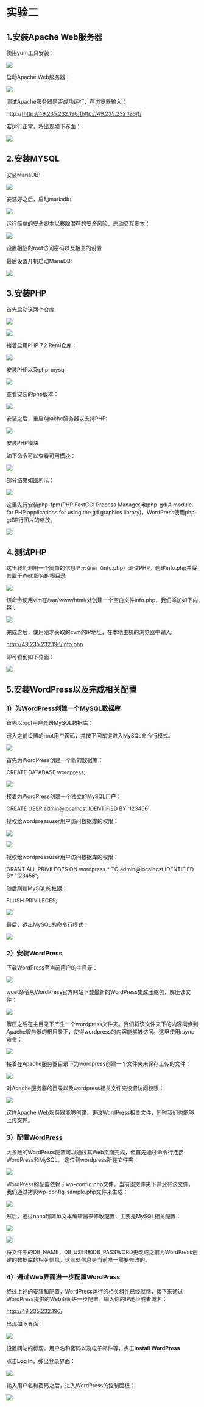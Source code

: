 # **实验二**

## **1.安装Apache Web服务器**

使用yum工具安装：

![](./image/1.png)

启动Apache Web服务器：

![](./image/2.png)

测试Apache服务器是否成功运行，在浏览器输入：

http://[http://49.235.232.196](http://49.235.232.196/)/

若运行正常，将出现如下界面：

![](./image/3.png)

## **2.安装MYSQL**

安装MariaDB:

![](./image/4.png)

安装好之后，启动mariadb:

![](./image/5.png)

运行简单的安全脚本以移除潜在的安全风险，启动交互脚本：

![](./image/6.png)

设置相应的root访问密码以及相关的设置

最后设置开机启动MariaDB:

![](./image/7.png)

## **3.安装PHP**

首先启动这两个仓库

![](./image/8.png)

![](./image/9.png)

接着启用PHP 7.2 Remi仓库：

![](./image/10.png)

安装PHP以及php-mysql

![](./image/11.png)

查看安装的php版本：

![](./image/12.png)

安装之后，重启Apache服务器以支持PHP:

![](./image/13.png)

安装PHP模块

如下命令可以查看可用模块：

![](./image/14.png)

部分结果如图所示：

![](./image/15.png)

这里先行安装php-fpm(PHP FastCGI Process Manager)和php-gd(A module for PHP applications for using the gd graphics library)，WordPress使用php-gd进行图片的缩放。

![](./image/16.png)

## **4.测试PHP**

这里我们利用一个简单的信息显示页面（info.php）测试PHP。创建info.php并将其置于Web服务的根目录

![](./image/18.png)

该命令使用vim在/var/www/html/处创建一个空白文件info.php，我们添加如下内容：

![](./image/19.png)

完成之后，使用刚才获取的cvm的IP地址，在本地主机的浏览器中输入:

http://49.235.232.196/info.php

即可看到如下界面：

![](./image/20.png)

## **5.安装WordPress以及完成相关配置**

### **1）为WordPress创建一个MySQL数据库**

 首先以root用户登录MySQL数据库：

 键入之前设置的root用户密码，并按下回车键进入MySQL命令行模式。

![](./image/21.png)

首先为WordPress创建一个新的数据库：

CREATE DATABASE wordpress;

![](./image/22.png)

接着为WordPress创建一个独立的MySQL用户：

CREATE USER admin@localhost IDENTIFIED BY '123456';

授权给wordpressuser用户访问数据库的权限：

![](./image/23.png)

![](./image/24.png)

授权给wordpressuser用户访问数据库的权限：

GRANT ALL PRIVILEGES ON wordpress.* TO admin@localhost IDENTIFIED BY '123456';

随后刷新MySQL的权限：

FLUSH PRIVILEGES;

![](./image/25.png)

最后，退出MySQL的命令行模式：

![](./image/26.png)

### **2）安装WordPress**

下载WordPress至当前用户的主目录：

![](./image/27.png)

wget命令从WordPress官方网站下载最新的WordPress集成压缩包，解压该文件：

![](./image/28.png)

解压之后在主目录下产生一个wordpress文件夹。我们将该文件夹下的内容同步到Apache服务器的根目录下，使得wordpress的内容能够被访问。这里使用rsync命令：

![](./image/29.png)

接着在Apache服务器目录下为wordpress创建一个文件夹来保存上传的文件：

![](./image/30.png)

对Apache服务器的目录以及wordpress相关文件夹设置访问权限：

![](./image/31.png)

这样Apache Web服务器能够创建、更改WordPress相关文件，同时我们也能够上传文件。

###  **3）配置WordPress**

大多数的WordPress配置可以通过其Web页面完成，但首先通过命令行连接WordPress和MySQL。 定位到wordpress所在文件夹：

![](./image/32.png)

WordPress的配置依赖于wp-config.php文件，当前该文件夹下并没有该文件，我们通过拷贝wp-config-sample.php文件来生成：

![](./image/33.png)

然后，通过nano超简单文本编辑器来修改配置，主要是MySQL相关配置：

![](./image/34.png)

![](./image/35.png)

将文件中的DB_NAME，DB_USER和DB_PASSWORD更改成之前为WordPress创建的数据库的相关信息，这三处信息是当前唯一需要修改的。

### **4）通过Web界面进一步配置WordPress**

经过上述的安装和配置，WordPress运行的相关组件已经就绪，接下来通过WordPress提供的Web页面进一步配置。输入你的IP地址或者域名：

http://49.235.232.196/

出现如下界面：

![](./image/36.png)

设置网站的标题，用户名和密码以及电子邮件等，点击**Install WordPress**

点击**Log In**，弹出登录界面：

![](./image/37.png)

输入用户名和密码之后，进入WordPress的控制面板：

![](./image/38.png)